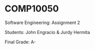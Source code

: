 # COMP10050
Software Engineering: Assignment 2

Students:
John Engracio & Jurdy Hermita

Final Grade: A-
